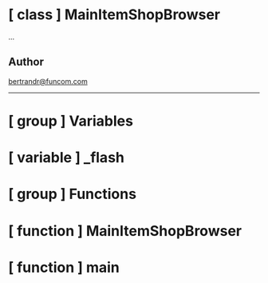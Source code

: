 # [ class ] MainItemShopBrowser

...

## Author

bertrandr@funcom.com 

---

# [ group ] Variables

# [ variable ] _flash

# [ group ] Functions

# [ function ] MainItemShopBrowser

# [ function ] main

